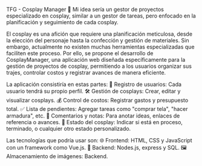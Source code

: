 TFG - Cosplay Manager 👗
Mi idea sería un gestor de proyectos especializado en cosplay, similar a un gestor de tareas, pero enfocado en la planificación y seguimiento de cada cosplay.

El cosplay es una afición que requiere una planificación meticulosa, desde la elección del personaje hasta la confección y gestión de materiales. Sin embargo, actualmente no existen muchas herramientas especializadas que faciliten este proceso. Por ello, se propone el desarrollo de CosplayManager, una aplicación web diseñada específicamente para la gestión de proyectos de cosplay, permitiendo a los usuarios organizar sus trajes, controlar costos y registrar avances de manera eficiente.

La aplicación consistiría en estas partes:
👤 Registro de usuarios: Cada usuario tendrá su propio perfil.
🛠️ Gestión de cosplays: Crear, editar y visualizar cosplays.
💰 Control de costos: Registrar gastos y presupuesto total.
✅ Lista de pendientes: Agregar tareas como "comprar tela", "hacer armadura", etc.
📝 Comentarios y notas: Para anotar ideas, enlaces de referencia o avances.
💯 Estado del cosplay: Indicar si está en proceso, terminado, o cualquier otro estado personalizado.

Las tecnologías que podría usar son:
🌐 Frontend: HTML, CSS y JavaScript con un framework como Vue.js.
🔐 Backend: Nodes.js, express y SQL.
🖼️ Almacenamiento de imágenes: Backend.
